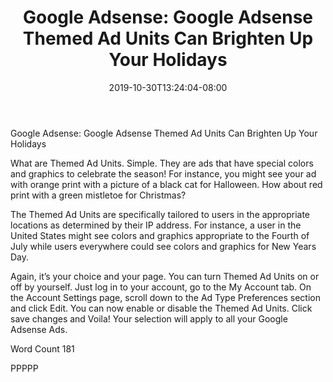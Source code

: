 ﻿---
title: "Google Adsense: Google Adsense Themed Ad Units Can Brighten Up Your Holidays"
date: 2019-10-30T13:24:04-08:00
description: "Google Sense Tips for Web Success"
featured_image: "/images/Google Sense.jpg"
tags: ["Google Sense"]
---

Google Adsense: Google Adsense Themed Ad Units Can Brighten Up Your Holidays 

What are Themed Ad Units.  Simple.  They are ads that have special colors and graphics to celebrate the season!  For instance, you might see your ad with orange print with a picture of a black cat for Halloween.  How about red print with a green mistletoe for Christmas?

The Themed Ad Units are specifically tailored to users in the appropriate locations as determined by their IP address.  For instance, a user in the United States might see colors and graphics appropriate to the Fourth of July while users everywhere could see colors and graphics for New Years Day.

Again, it’s your choice and your page.  You can turn Themed Ad Units on or off  by yourself.  Just log in to your account, go to the My Account tab. On the Account Settings page, scroll down to the Ad Type Preferences section and click Edit.  You can now enable or disable the Themed Ad Units.  Click save changes and Voila!  Your selection will apply to all your Google Adsense Ads.
 

Word Count 181

PPPPP
